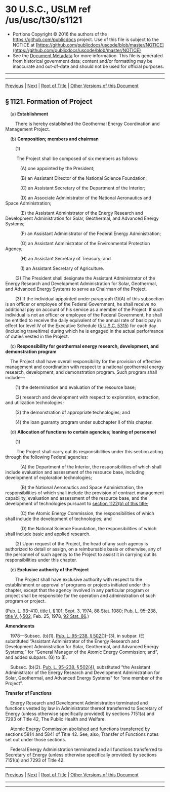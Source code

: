 ---
---

# 30 U.S.C., USLM ref /us/usc/t30/s1121

* Portions Copyright © 2016 the authors of the https://github.com/publicdocs project.
  Use of this file is subject to the NOTICE at [https://github.com/publicdocs/uscode/blob/master/NOTICE](https://github.com/publicdocs/uscode/blob/master/NOTICE)
* See the [Document Metadata](././../../../../..//README.md) for more information.
  This file is generated from historical government data; content and/or formatting may be inaccurate and out-of-date and should not be used for official purposes.

----------
----------

[Previous](./../../../../..//us/usc/t30/ch24/schI/m__us_usc_t30_ch24_schI.md) | [Next](./../../../../..//us/usc/t30/ch24/schI/m__us_usc_t30_s1122.md) | [Root of Title](./../../../../../) | [Other Versions of this Document](https://publicdocs.github.io/go/links?ns=uslm&ref=%2Fus%2Fusc%2Ft30%2Fs1121)

## § 1121. Formation of Project

    (a) __Establishment__ 

        There is hereby established the Geothermal Energy Coordination and Management Project.

    (b) __Composition; members and chairman__ 

        (1)

         The Project shall be composed of six members as follows:

            (A) one appointed by the President;

            (B) an Assistant Director of the National Science Foundation;

            (C) an Assistant Secretary of the Department of the Interior;

            (D) an Associate Administrator of the National Aeronautics and Space Administration;

            (E) the Assistant Administrator of the Energy Research and Development Administration for Solar, Geothermal, and Advanced Energy Systems;

            (F) an Assistant Administrator of the Federal Energy Administration;

            (G) an Assistant Administrator of the Environmental Protection Agency;

            (H) an Assistant Secretary of Treasury; and

            (I) an Assistant Secretary of Agriculture.

        (2) The President shall designate the Assistant Administrator of the Energy Research and Development Administration for Solar, Geothermal, and Advanced Energy Systems to serve as Chairman of the Project.

        (3) If the individual appointed under paragraph (1)(A) of this subsection is an officer or employee of the Federal Government, he shall receive no additional pay on account of his service as a member of the Project. If such individual is not an officer or employee of the Federal Government, he shall be entitled to receive the daily equivalent of the annual rate of basic pay in effect for level IV of the Executive Schedule ([5 U.S.C. 5315][/us/usc/t5/s5315]) for each day (including traveltime) during which he is engaged in the actual performance of duties vested in the Project.

    (c) __Responsibility for geothermal energy research, development, and demonstration program__ 

    The Project shall have overall responsibility for the provision of effective management and coordination with respect to a national geothermal energy research, development, and demonstration program. Such program shall include—

        (1) the determination and evaluation of the resource base;

        (2) research and development with respect to exploration, extraction, and utilization technologies;

        (3) the demonstration of appropriate technologies; and

        (4) the loan guaranty program under subchapter II of this chapter.

    (d) __Allocation of functions to certain agencies; loaning of personnel__ 

        (1)

         The Project shall carry out its responsibilities under this section acting through the following Federal agencies:

            (A) the Department of the Interior, the responsibilities of which shall include evaluation and assessment of the resource base, including development of exploration technologies;

            (B) the National Aeronautics and Space Administration, the responsibilities of which shall include the provision of contract management capability, evaluation and assessment of the resource base, and the development of technologies pursuant to [section 1122(b) of this title][/us/usc/t30/s1122/b];

            (C) the Atomic Energy Commission, the responsibilities of which shall include the development of technologies; and

            (D) the National Science Foundation, the responsibilities of which shall include basic and applied research.

        (2) Upon request of the Project, the head of any such agency is authorized to detail or assign, on a reimbursable basis or otherwise, any of the personnel of such agency to the Project to assist it in carrying out its responsibilities under this chapter.

    (e) __Exclusive authority of the Project__ 

        The Project shall have exclusive authority with respect to the establishment or approval of programs or projects initiated under this chapter, except that the agency involved in any particular program or project shall be responsible for the operation and administration of such program or project.

([Pub. L. 93–410, title I, § 101][/us/pl/93/410/s101], Sept. 3, 1974, [88 Stat. 1080][/us/stat/88/1080]; [Pub. L. 95–238, title V, § 502][/us/pl/95/238/s502], Feb. 25, 1978, [92 Stat. 86][/us/stat/92/86].)

 __Amendments__ 

    1978—Subsec. (b)(1). [Pub. L. 95–238, § 502(1)][/us/pl/95/238/s502/1]–(3), in subpar. (E) substituted “Assistant Administrator of the Energy Research and Development Administration for Solar, Geothermal, and Advanced Energy Systems;” for “General Manager of the Atomic Energy Commission; and”, and added subpars. (G) to (I).

    Subsec. (b)(2). [Pub. L. 95–238, § 502(4)][/us/pl/95/238/s502/4], substituted “the Assistant Administrator of the Energy Research and Development Administration for Solar, Geothermal, and Advanced Energy Systems” for “one member of the Project”.

 __Transfer of Functions__ 

    Energy Research and Development Administration terminated and functions vested by law in Administrator thereof transferred to Secretary of Energy (unless otherwise specifically provided) by sections 7151(a) and 7293 of Title 42, The Public Health and Welfare.

    Atomic Energy Commission abolished and functions transferred by sections 5814 and 5841 of Title 42. See, also, Transfer of Functions notes set out under those sections.

    Federal Energy Administration terminated and all functions transferred to Secretary of Energy (unless otherwise specifically provided) by sections 7151(a) and 7293 of Title 42.

----------

[Previous](./../../../../..//us/usc/t30/ch24/schI/m__us_usc_t30_ch24_schI.md) | [Next](./../../../../..//us/usc/t30/ch24/schI/m__us_usc_t30_s1122.md) | [Root of Title](./../../../../../) | [Other Versions of this Document](https://publicdocs.github.io/go/links?ns=uslm&ref=%2Fus%2Fusc%2Ft30%2Fs1121)

----------
----------

[/us/usc/t5/s5315]: https://publicdocs.github.io/go/links?ns=uslm&ref=%2Fus%2Fusc%2Ft5%2Fs5315
[/us/usc/t30/s1122/b]: https://publicdocs.github.io/go/links?ns=uslm&ref=%2Fus%2Fusc%2Ft30%2Fs1122%2Fb
[/us/pl/93/410/s101]: https://publicdocs.github.io/go/links?ns=uslm&ref=%2Fus%2Fpl%2F93%2F410%2Fs101
[/us/stat/88/1080]: https://publicdocs.github.io/go/links?ns=uslm&ref=%2Fus%2Fstat%2F88%2F1080
[/us/pl/95/238/s502]: https://publicdocs.github.io/go/links?ns=uslm&ref=%2Fus%2Fpl%2F95%2F238%2Fs502
[/us/stat/92/86]: https://publicdocs.github.io/go/links?ns=uslm&ref=%2Fus%2Fstat%2F92%2F86
[/us/pl/95/238/s502/1]: https://publicdocs.github.io/go/links?ns=uslm&ref=%2Fus%2Fpl%2F95%2F238%2Fs502%2F1
[/us/pl/95/238/s502/4]: https://publicdocs.github.io/go/links?ns=uslm&ref=%2Fus%2Fpl%2F95%2F238%2Fs502%2F4


